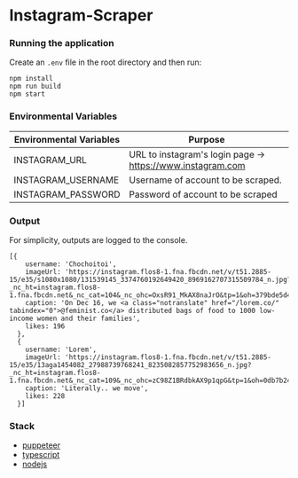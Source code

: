 # Instagram-Scraper

### Running the application

Create an `.env` file in the root directory and then run:

```
npm install
npm run build
npm start
```

### Environmental Variables

| Environmental Variables | Purpose                                                    |
| ----------------------- | ---------------------------------------------------------- |
| INSTAGRAM_URL           | URL to instagram's login page -> https://www.instagram.com |
| INSTAGRAM_USERNAME      | Username of account to be scraped.                         |
| INSTAGRAM_PASSWORD      | Password of account to be scraped                          |

### Output

For simplicity, outputs are logged to the console.

```
[{
    username: 'Chochoitoi',
    imageUrl: 'https://instagram.flos8-1.fna.fbcdn.net/v/t51.2885-15/e35/s1080x1080/131539145_3374760192649420_8969162707315509784_n.jpg?_nc_ht=instagram.flos8-1.fna.fbcdn.net&_nc_cat=104&_nc_ohc=OxsR91_MkAX8naJrO&tp=1&oh=379bde5d4e72c4437930008af0ca641a&oe=6008AF36',
    caption: 'On Dec 16, we <a class="notranslate" href="/lorem.co/" tabindex="0">@feminist.co</a> distributed bags of food to 1000 low-income women and their families',
    likes: 196
  },
  {
    username: 'Lorem',
    imageUrl: 'https://instagram.flos8-1.fna.fbcdn.net/v/t51.2885-15/e35/13aga1454082_27988739768241_8235082857752983656_n.jpg?_nc_ht=instagram.flos8-1.fna.fbcdn.net&_nc_cat=109&_nc_ohc=zC98Z1BRdbkAX9p1qpG&tp=1&oh=0db7b244ad5b8bd82f7f901e1470e584&oe=6007CA0F',
    caption: 'Literally.. we move',
    likes: 228
  }]
```

### Stack

- [puppeteer](https://pptr.dev/#?product=Puppeteer&version=v5.5.0&show=outline)
- [typescript](https://www.typescriptlang.org/)
- [nodejs](https://nodejs.org/en/docs/)
